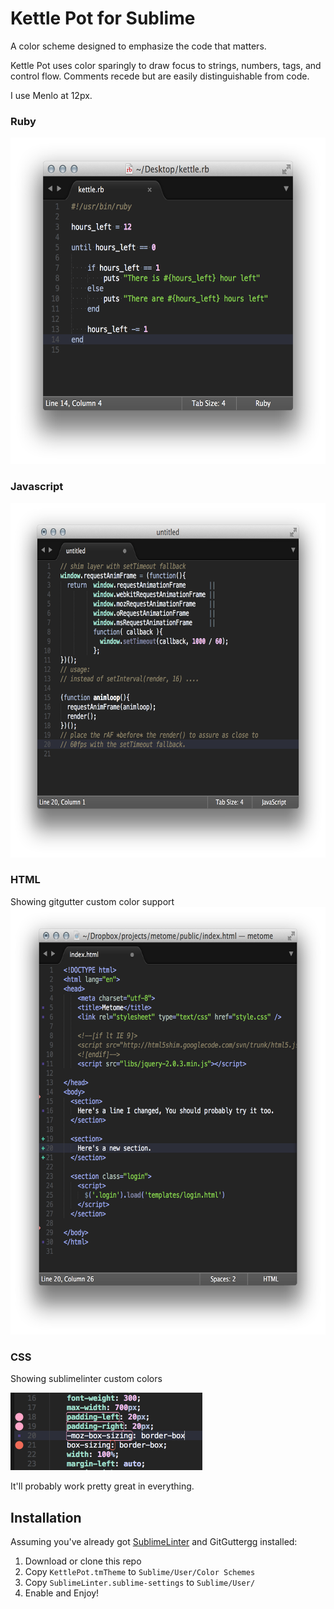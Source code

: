 # Kettle Pot for Sublime

A color scheme designed to emphasize the code that matters.

Kettle Pot uses color sparingly to draw focus to strings, numbers, tags, and control flow. Comments recede but are easily distinguishable from code.

I use Menlo at 12px.

### Ruby
<img src="screenshots/ruby2.png" width="512" height="522">

### Javascript
<img src="screenshots/js.png" width="669" height="567">

### HTML
Showing gitgutter custom color support
<img src="screenshots/html.png" width="628" height="684">

### CSS
Showing sublimelinter custom colors

<img src="screenshots/css.png" width="307" height="124">

It'll probably work pretty great in everything.

## Installation

Assuming you've already got [SublimeLinter][sl] and GitGutter[gg] installed:

1. Download or clone this repo
2. Copy `KettlePot.tmTheme` to `Sublime/User/Color Schemes`
3. Copy `SublimeLinter.sublime-settings` to `Sublime/User/`
4. Enable and Enjoy!


[sl]:http://www.sublimelinter.com/en/latest/installation.html
[gg]:http://www.jisaacks.com/gitgutter
